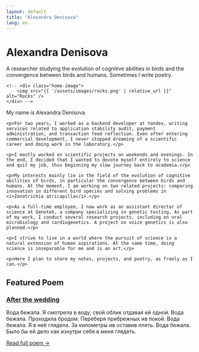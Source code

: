 ```yaml
---
layout: default
title: "Alexandra Denisova"
lang: en
---
```


<div class="home-intro">
    <h1>Alexandra Denisova</h1>
    <p>A researcher studying the evolution of cognitive abilities in birds and the convergence between birds and humans. 
    Sometimes I write poetry.</p>
    
    <!-- <div class="home-image">
        <img src="{{ '/assets/images/rocks.png' | relative_url }}" alt="Rocks" />
    </div> -->
</div>

<div class="post-content">
    <p>My name is Alexandra Denisova.</p>

    <p>For two years, I worked as a backend developer at Yandex, writing services related to application stability audit, payment administration, and transaction feed reflection. Even after entering commercial development, I never stopped dreaming of a scientific career and doing work in the laboratory.</p>

    <p>I mostly worked on scientific projects on weekends and evenings. In the end, I decided that I wanted to devote myself entirely to science and quit my job, thus beginning my slow journey back to academia.</p>

    <p>My interests mainly lie in the field of the evolution of cognitive abilities of birds, in particular the convergence between birds and humans. At the moment, I am working on two related projects: comparing innovation in different bird species and solving problems in <i>Zonotrichia atricapilla</i>.</p>

    <p>As a full-time employee, I now work as an assistant director of science at Genotek, a company specializing in genetic testing. As part of my work, I conduct several research projects, including on oral microbiology and cardiogenetics. A project on voice genetics is also planned.</p>

    <p>I strive to live in a world where the pursuit of science is a natural extension of human aspirations. At the same time, doing science is inseparable for me and is an art.</p>

    <p>Here I plan to share my notes, projects, and poetry, as freely as I can.</p>
</div>

<div class="featured-poem">
    <h2>Featured Poem</h2>
    <div class="poem-preview">
        <h3><a href="/poetry/after-the-wedding/">After the wedding</a></h3>
        <div class="poem-excerpt">
            Вода бежала. Я смотрела в воду, свой облик отдавая ей одной. Вода бежала. Проходила бродом. Переберя прибрежных ив покой. 
            Вода бежала. Я в неё глядела. За километры ив оставив плеть. Вода бежала. Было бы ей дело как изнутри себя в меня глядеть.
        </div>
        <p><a href="/poetry/after-the-wedding/">Read full poem →</a></p>
    </div>
</div>

